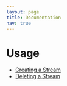 ```yaml
---
layout: page
title: Documentation
nav: true
---
```


# Usage
* [Creating a Stream](/docs/usage/create/)
* [Deleting a Stream](/docs/usage/delete/)
